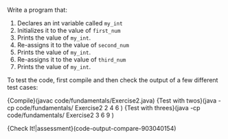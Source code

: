 Write a program that:
 1. Declares an int variable called `my_int`
 1. Initializes it to the value of `first_num`
 1. Prints the value of `my_int`.
 1. Re-assigns it to the value of `second_num`
 1. Prints the value of `my_int`.
 1. Re-assigns it to the value of `third_num`
 1. Prints the value of `my_int`.
 
To test the code, first compile and then check the output of a few different test cases:

{Compile}(javac code/fundamentals/Exercise2.java)
{Test with twos}(java -cp code/fundamentals/ Exercise2 2 4 6 )
{Test with threes}(java -cp code/fundamentals/ Exercise2 3 6 9 )

{Check It!|assessment}(code-output-compare-903040154)
